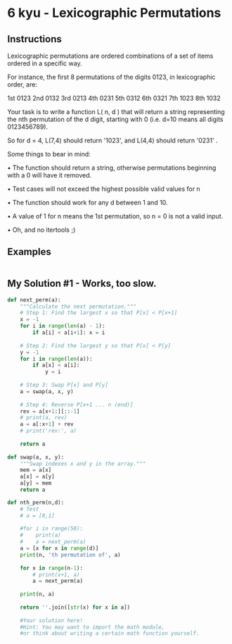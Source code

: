 # 6 kyu - Lexicographic Permutations
## Instructions
Lexicographic permutations are ordered combinations of a set of items ordered in a specific way.

For instance, the first 8 permutations of the digits 0123, in lexicographic order, are:

1st 0123
2nd 0132
3rd 0213
4th 0231
5th 0312
6th 0321
7th 1023
8th 1032

Your task is to write a function L( n, d ) that will return a string representing the nth permutation of the d digit, starting with 0 (i.e. d=10 means all digits 0123456789).

So for d = 4, L(7,4) should return '1023', and L(4,4) should return '0231' .

Some things to bear in mind:

• The function should return a string, otherwise permutations beginning with a 0 will have it removed.

• Test cases will not exceed the highest possible valid values for n

• The function should work for any d between 1 and 10.

• A value of 1 for n means the 1st permutation, so n = 0 is not a valid input.

• Oh, and no itertools ;)


## Examples
```

```

## My Solution #1 - Works, too slow.
```python
def next_perm(a):
    """Calculate the next permutation."""
    # Step 1: Find the largest x so that P[x] < P[x+1]
    x = -1
    for i in range(len(a) - 1):
        if a[i] < a[i+1]: x = i
    
    # Step 2: Find the largest y so that P[x] < P[y]
    y = -1
    for i in range(len(a)):
        if a[x] < a[i]:
            y = i
    
    # Step 3: Swap P[x] and P[y]
    a = swap(a, x, y)
    
    # Step 4: Reverse P[x+1 ... n (end)]
    rev = a[x+1:][::-1]
    # print(a, rev)
    a = a[:x+1] + rev
    # print('rev:', a)
    
    return a
    
def swap(a, x, y):
    """Swap indexes x and y in the array."""
    mem = a[x]
    a[x] = a[y]
    a[y] = mem
    return a

def nth_perm(n,d):
    # Test
    # a = [0,1]
    
    #for i in range(50):
    #    print(a)
    #    a = next_perm(a)
    a = [x for x in range(d)]
    print(n, 'th permutation of', a)
    
    for x in range(n-1):
        # print(x+1, a)
        a = next_perm(a)
    
    print(n, a)
        
    return ''.join([str(x) for x in a])
    
    #Your solution here!
    #Hint: You may want to import the math module, 
    #or think about writing a certain math function yourself.
```